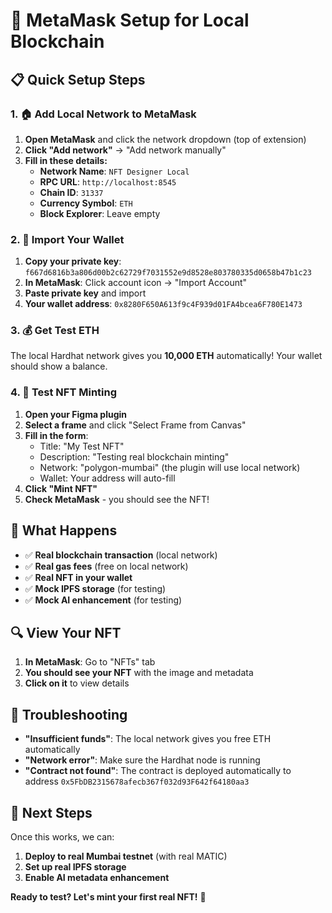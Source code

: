 # 🔗 MetaMask Setup for Local Blockchain

## 📋 Quick Setup Steps

### 1. 🏠 Add Local Network to MetaMask

1. **Open MetaMask** and click the network dropdown (top of extension)
2. **Click "Add network"** → "Add network manually"
3. **Fill in these details:**
   - **Network Name**: `NFT Designer Local`
   - **RPC URL**: `http://localhost:8545`
   - **Chain ID**: `31337`
   - **Currency Symbol**: `ETH`
   - **Block Explorer**: Leave empty

### 2. 🔑 Import Your Wallet

1. **Copy your private key**: `f667d6816b3a806d00b2c62729f7031552e9d8528e803780335d0658b47b1c23`
2. **In MetaMask**: Click account icon → "Import Account"
3. **Paste private key** and import
4. **Your wallet address**: `0x8280F650A613f9c4F939d01FA4bcea6F780E1473`

### 3. 💰 Get Test ETH

The local Hardhat network gives you **10,000 ETH** automatically! Your wallet should show a balance.

### 4. 🎯 Test NFT Minting

1. **Open your Figma plugin**
2. **Select a frame** and click "Select Frame from Canvas"
3. **Fill in the form**:
   - Title: "My Test NFT"
   - Description: "Testing real blockchain minting"
   - Network: "polygon-mumbai" (the plugin will use local network)
   - Wallet: Your address will auto-fill
4. **Click "Mint NFT"**
5. **Check MetaMask** - you should see the NFT!

## 🎉 What Happens

- ✅ **Real blockchain transaction** (local network)
- ✅ **Real gas fees** (free on local network)
- ✅ **Real NFT in your wallet**
- ✅ **Mock IPFS storage** (for testing)
- ✅ **Mock AI enhancement** (for testing)

## 🔍 View Your NFT

1. **In MetaMask**: Go to "NFTs" tab
2. **You should see your NFT** with the image and metadata
3. **Click on it** to view details

## 🚨 Troubleshooting

- **"Insufficient funds"**: The local network gives you free ETH automatically
- **"Network error"**: Make sure the Hardhat node is running
- **"Contract not found"**: The contract is deployed automatically to address `0x5FbDB2315678afecb367f032d93F642f64180aa3`

## 🎯 Next Steps

Once this works, we can:
1. **Deploy to real Mumbai testnet** (with real MATIC)
2. **Set up real IPFS storage**
3. **Enable AI metadata enhancement**

**Ready to test? Let's mint your first real NFT!** 🚀
